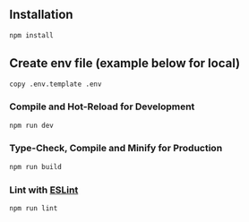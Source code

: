 ## Installation

```sh
npm install
```

## Create env file (example below for local)

```sh
copy .env.template .env
```

### Compile and Hot-Reload for Development

```sh
npm run dev
```

### Type-Check, Compile and Minify for Production

```sh
npm run build
```

### Lint with [ESLint](https://eslint.org/)

```sh
npm run lint
```
